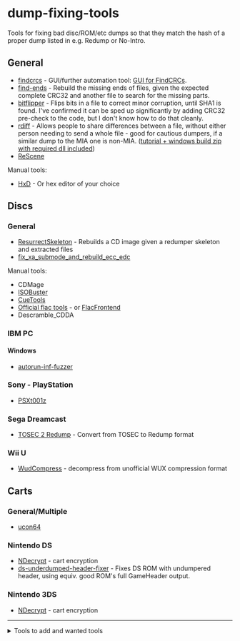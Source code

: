 # dump-fixing-tools
Tools for fixing bad disc/ROM/etc dumps so that they match the hash of a proper dump listed in e.g. Redump or No-Intro.

## General
 - [findcrcs](https://github.com/claunia/findcrcs) - GUI/further automation tool:  [GUI for FindCRCs](http://forum.redump.org/topic/14688/gui-for-findcrcs/).
 - [find-ends](https://github.com/hcs64/find-ends) - Rebuild the missing ends of files, given the expected complete CRC32 and another file to search for the missing parts.
 - [bitflipper](https://github.com/conorpp/bitflipper) - Flips bits in a file to correct minor corruption, until SHA1 is found. I've confirmed it can be sped up significantly by adding CRC32 pre-check to the code, but I don't know how to do that cleanly.		
 - [rdiff](https://github.com/librsync) - Allows people to share differences between a file, without either person needing to send a whole file - good for cautious dumpers, if a similar dump to the MIA one is non-MIA.	([tutorial + windows build zip with required dll included](https://gist.github.com/mariomadproductions/a1c4335f5a770f38a924c657e5929797))
 - [ReScene](http://rescene.wikidot.com/)
			
Manual tools:
 - [HxD](https://mh-nexus.de/en/hxd/) - Or hex editor of your choice	
			
## Discs
### General
 - [ResurrectSkeleton](https://github.com/Deterous/ResurrectSkeleton) - Rebuilds a CD image given a redumper skeleton and extracted files
 - [fix_xa_submode_and_rebuild_ecc_edc](https://discord.com/channels/631875781563252784/1067102085960704020/1428468415844057088)

Manual tools:
 - CDMage			
 - [ISOBuster](https://www.isobuster.com/)			
 - [CueTools](http://cue.tools/wiki/Main_Page)			
 - [Official flac tools](https://xiph.org/flac/documentation_tools.html) - or [FlacFrontend](https://flacfrontend.sourceforge.net/)
 - Descramble_CDDA

### IBM PC
#### Windows
 - [autorun-inf-fuzzer](https://github.com/DopefishJustin/autorun-inf-fuzzer)

### Sony - PlayStation
 - [PSXt001z](https://github.com/Dremora/psxt001z)

### Sega Dreamcast
 - [TOSEC 2 Redump](http://forum.redump.org/topic/17099/dreamcast-tosec-2-redump-and-vice-versa-dumps-converter/) - Convert from TOSEC to Redump format

### Wii U
- [WudCompress](https://gbatemp.net/threads/wii-u-image-wud-compression-tool.397901/) - decompress from unofficial WUX compression format

## Carts
### General/Multiple
 - [ucon64](https://ucon64.sourceforge.io/)

### Nintendo DS
 - [NDecrypt](https://github.com/SabreTools/NDecrypt) - cart encryption
 - [ds-underdumped-header-fixer](https://github.com/mariomadproductions/ds-underdumped-header-fixer) - Fixes DS ROM with undumpered header, using equiv. good ROM's full GameHeader output.

### Nintendo 3DS
 - [NDecrypt](https://github.com/SabreTools/NDecrypt) - cart encryption

----

<details>
<summary>Tools to add and wanted tools</summary>

## Discs 
### DVD-Video
 - **Wanted:** Tool to fix (encrypt?) the ISOs that ImgBurn etc produce

### Nintendo GameCube
 - **To add:** NKit/Nkit2 (supports other systems too?)

### Nintendo - Wii
 - **To add:** NKit/Nkit2

### Sony - PlayStation 3 etc
 - **To add:** Encryption tools
 - **Wanted:** Packing tools

## Carts
### Nintendo DS
 - **To add:** woodsec (older encryption tool)

### Nintendo 3DS
 - **To add:** Cart ROM private header removal tool

## Digital
### Nintendo
 - **Wanted:** Packing tools
 - **To add:** Encryption tools
 - **To add:** Metadata standardisation tools

### Sony - PlayStation 3 etc
 - **To add:** Encryption tools
 - **Wanted:** Packing tools

</details>
